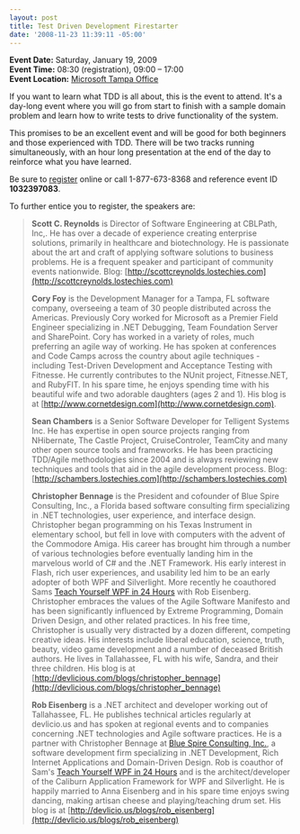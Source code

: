 ```yaml
---
layout: post
title: Test Driven Development Firestarter
date: '2008-11-23 11:39:11 -05:00'
---
```


**Event Date:** Saturday, January 19, 2009       
**Event Time:** 08:30 (registration), 09:00 – 17:00       
**Event Location:** [Microsoft Tampa Office](http://www.microsoft.com/about/companyinformation/usaoffices/southeast/tampa.mspx)       

If you want to learn what TDD is all about, this is the event to attend. It's a day-long event where you will go from start to finish with a sample domain problem and learn how to write tests to drive functionality of the system.

This promises to be an excellent event and will be good for both beginners and those experienced with TDD. There will be two tracks running simultaneously, with an hour long presentation at the end of the day to reinforce what you have learned.

Be sure to [register](http://msevents.microsoft.com/CUI/EventDetail.aspx?EventID=1032397083&culture=en-US) online or call 1-877-673-8368 and reference event ID **1032397083**.

To further entice you to register, the speakers are:

> **Scott C. Reynolds** is Director of Software Engineering at CBLPath, Inc,. He has over a decade of experience creating enterprise solutions, primarily in healthcare and biotechnology. He is passionate about the art and craft of applying software solutions to business problems. He is a frequent speaker and participant of community events nationwide. Blog: [http://scottcreynolds.lostechies.com](http://scottcreynolds.lostechies.com)
> 
> **Cory Foy** is the Development Manager for a Tampa, FL software company, overseeing a team of 30 people distributed across the Americas. Previously Cory worked for Microsoft as a Premier Field Engineer specializing in .NET Debugging, Team Foundation Server and SharePoint. Cory has worked in a variety of roles, much preferring an agile way of working. He has spoken at conferences and Code Camps across the country about agile techniques - including Test-Driven Development and Acceptance Testing with Fitnesse. He currently contributes to the NUnit project, Fitnesse.NET, and RubyFIT. In his spare time, he enjoys spending time with his beautiful wife and two adorable daughters (ages 2 and 1). His blog is at [http://www.cornetdesign.com](http://www.cornetdesign.com).
> 
> **Sean Chambers** is a Senior Software Developer for Telligent Systems Inc. He has expertise in open source projects ranging from NHibernate, The Castle Project, CruiseControler, TeamCity and many other open source tools and frameworks. He has been practicing TDD/Agile methodologies since 2004 and is always reviewing new techniques and tools that aid in the agile development process. Blog: [http://schambers.lostechies.com](http://schambers.lostechies.com)
> 
> **Christopher Bennage** is the President and cofounder of Blue Spire Consulting, Inc., a Florida based software consulting firm specializing in .NET technologies, user experience, and interface design. Christopher began programming on his Texas Instrument in elementary school, but fell in love with computers with the advent of the Commodore Amiga. His career has brought him through a number of various technologies before eventually landing him in the marvelous world of C# and the .NET Framework. His early interest in Flash, rich user experiences, and usability led him to be an early adopter of both WPF and Silverlight. More recently he coauthored Sams [Teach Yourself WPF in 24 Hours](http://amzn.to/28IMfjH) with Rob Eisenberg. Christopher embraces the values of the Agile Software Manifesto and has been significantly influenced by Extreme Programming, Domain Driven Design, and other related practices. In his free time, Christopher is usually very distracted by a dozen different, competing creative ideas. His interests include liberal education, science, truth, beauty, video game development and a number of deceased British authors. He lives in Tallahassee, FL with his wife, Sandra, and their three children. His blog is at [http://devlicious.com/blogs/christopher_bennage](http://devlicious.com/blogs/christopher_bennage)
> 
> **Rob Eisenberg** is a .NET architect and developer working out of Tallahassee, FL. He publishes technical articles regularly at devlicio.us and has spoken at regional events and to companies concerning .NET technologies and Agile software practices. He is a partner with Christopher Bennage at [Blue Spire Consulting, Inc.](http://www.bluespire.com), a software development firm specializing in .NET Development, Rich Internet Applications and Domain-Driven Design. Rob is coauthor of Sam's [Teach Yourself WPF in 24 Hours](http://amzn.to/28IMfjH) and is the architect/developer of the Caliburn Application Framework for WPF and Silverlight. He is happily married to Anna Eisenberg and in his spare time enjoys swing dancing, making artisan cheese and playing/teaching drum set. His blog is at [http://devlicio.us/blogs/rob_eisenberg](http://devlicio.us/blogs/rob_eisenberg)

